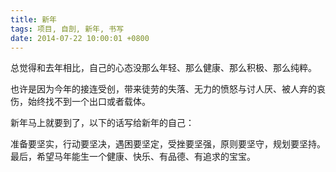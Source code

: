 ```yaml
---
title: 新年
tags: 项目, 自剖, 新年, 书写
date: 2014-07-22 10:00:01 +0800
---
```



总觉得和去年相比，自己的心态没那么年轻、那么健康、那么积极、那么纯粹。

也许是因为今年的接连受创，带来徒劳的失落、无力的愤怒与讨人厌、被人弃的哀伤，始终找不到一个出口或者载体。

新年马上就要到了，以下的话写给新年的自己：

准备要坚实，行动要坚决，遇困要坚定，受挫要坚强，原则要坚守，规划要坚持。最后，希望马年能生一个健康、快乐、有品德、有追求的宝宝。

